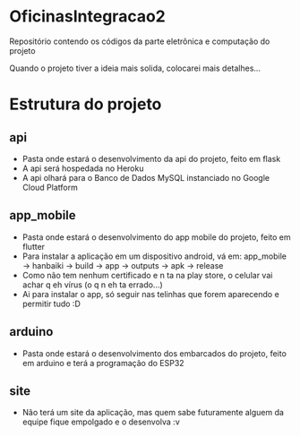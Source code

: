 # OficinasIntegracao2
Repositório contendo os códigos da parte eletrônica e computação do projeto

Quando o projeto tiver a ideia mais solida, colocarei mais detalhes...

# Estrutura do projeto

## api

- Pasta onde estará o desenvolvimento da api do projeto, feito em flask
- A api será hospedada no Heroku
- A api olhará para o Banco de Dados MySQL instanciado no Google Cloud Platform

## app_mobile

- Pasta onde estará o desenvolvimento do app mobile do projeto, feito em flutter
- Para instalar a aplicação em um dispositivo android, vá em: app_mobile -> hanbaiki -> build -> app -> outputs -> apk -> release
- Como não tem nenhum certificado e n ta na play store, o celular vai achar q eh vírus (o q n eh ta errado...)
- Ai para instalar o app, só seguir nas telinhas que forem aparecendo e permitir tudo :D

## arduino

- Pasta onde estará o desenvolvimento dos embarcados do projeto, feito em arduino e terá a programação do ESP32

## site

- Não terá um site da aplicação, mas quem sabe futuramente alguem da equipe fique empolgado e o desenvolva :v